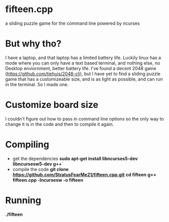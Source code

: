 # fifteen.cpp
a sliding puzzle game for the command line powered by ncurses
# But why tho?
I have a laptop, and that laptop has a limited battery life. Luckily linux has a mode where you can only have a text based terminal, and nothing else, no Desktop enviornment, better battery life. I've found a decent 2048 game (https://github.com/tiehuis/2048-cli), but I have yet to find a sliding puzzle game that has a customizeable size, and is as light as possible, and can run in the terminal. So I made one.
# Customize board size
I couldn't figure out how to pass in command line options so the only way to change it is in the code and then to compile it again.
# Compiling
- get the dependencies
**sudo apt-get install libncurses5-dev libncursesw5-dev g++**`
- compile the code
**git clone https://github.com/StratusFearMe21/fifteen.cpp.git**
**cd fifteen**
**g++ fifteen.cpp -lncursesw -o fifteen**
# Running
**./fifteen**
